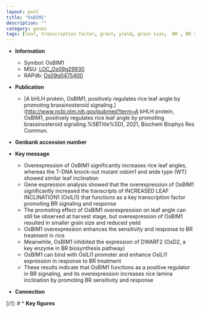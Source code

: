 ```yaml
---
layout: post
title: "OsBIM1"
description: ""
category: genes
tags: [leaf, transcription factor, grain, yield, grain size,  BR , BR signaling, lamina, leaf angle]
---
```


* **Information**  
    + Symbol: OsBIM1  
    + MSU: [LOC_Os09g29930](http://rice.uga.edu/cgi-bin/ORF_infopage.cgi?orf=LOC_Os09g29930)  
    + RAPdb: [Os09g0475400](http://rapdb.dna.affrc.go.jp/viewer/gbrowse_details/irgsp1?name=Os09g0475400)  

* **Publication**  
    + [A bHLH protein, OsBIM1, positively regulates rice leaf angle by promoting brassinosteroid signaling.](http://www.ncbi.nlm.nih.gov/pubmed?term=A bHLH protein, OsBIM1, positively regulates rice leaf angle by promoting brassinosteroid signaling.%5BTitle%5D), 2021, Biochem Biophys Res Commun.

* **Genbank accession number**  

* **Key message**  
    + Overexpression of OsBIM1 significantly increases rice leaf angles, whereas the T-DNA knock-out mutant osbim1 and wide type (WT) showed similar leaf inclination
    + Gene expression analysis showed that the overexpression of OsBIM1 significantly increased the transcripts of INCREASED LEAF INCLINATION1 (OsILI1) that functions as a key transcription factor promoting BR signaling and response
    + The promoting effect of OsBIM1 overexpression on leaf angle can still be observed at harvest stage, but overexpression of OsBIM1 resulted in smaller grain size and reduced yield
    + OsBIM1 overexpression enhances the sensitivity and response to BR treatment in rice
    + Meanwhile, OsBIM1 inhibited the expression of DWARF2 (OsD2, a key enzyme in BR biosynthesis pathway)
    + OsBIM1 can bind with OsILI1 promoter and enhance OsILI1 expression in response to BR treatment
    + These results indicate that OsBIM1 functions as a positive regulator in BR signaling, and its overexpression increases rice lamina inclination by promoting BR sensitivity and response

* **Connection**  

[//]: # * **Key figures**  


